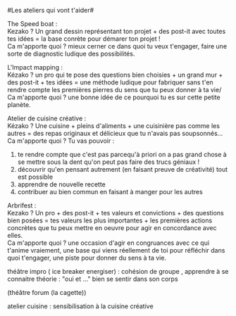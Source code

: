 #Les ateliers qui vont t'aider#  

The Speed boat :  
Kezako ? Un grand dessin représentant ton projet + des post-it avec toutes tes idées = la base conrète pour démarer ton projet !  
Ca m'apporte quoi ? mieux cerner ce dans quoi tu veux t'engager, faire une sorte de diagnostic ludique des possibilités.  

L'Impact mapping :  
Kézako ? un pro qui te pose des questions bien choisies + un grand mur + des post-it + tes idées = une méthode ludique pour fabriquer sans t'en rendre compte les premières pierres du sens que tu peux donner à ta vie/  
Ca m'apporte quoi ? une bonne idée de ce pourquoi tu es sur cette petite planète.  

Atelier de cuisine créative :  
Kézako ? Une cuisine + pleins d'aliments + une cuisinière pas comme les autres = des repas originaux et délicieux que tu n'avais pas soupsonnés...  
Ca m'apporte quoi ? Tu vas pouvoir :  
1) te rendre compte que c'est pas parcequ'à priori on a pas grand chose à se mettre sous la dent qu'on peut pas faire des trucs géniaux !   
2) découvrir qu'en pensant autrement (en faisant preuve de créativité) tout est possible  
3) apprendre de nouvelle recette  
4) contribuer au bien commun en faisant à manger pour les autres  

Arbrifest :  
Kezako ? Un pro + des post-it + tes valeurs et convictions + des questions bien posées = tes valeurs les plus importantes + les premières actions concrètes que tu peux mettre en oeuvre pour agir en concordance avec elles.  
Ca m'apporte quoi ? une occasion d'agir en congruances avec ce qui t'anime vraiement, une base qui viens réellement de toi pour réfléchir dans quoi t'engager, une piste pour donner du sens à ta vie.  


théâtre impro ( ice breaker energiser) :
cohésion de groupe , apprendre à se connaitre 
théorie : "oui et ..." 
bien se sentir dans son corps 

(théâtre  forum (la cagette))

atelier cuisine :
sensibilisation à la cuisine créative
